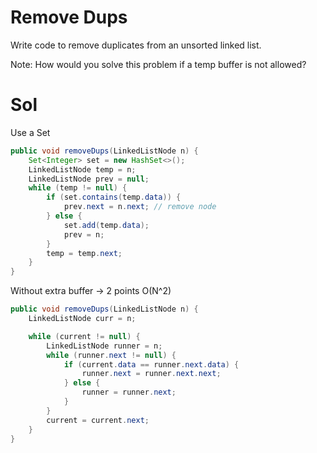 # Remove Dups

Write code to remove duplicates from an unsorted linked list.

Note: How would you solve this problem if a temp buffer is not allowed?

# Sol

Use a Set

```java
public void removeDups(LinkedListNode n) {
    Set<Integer> set = new HashSet<>();
    LinkedListNode temp = n;
    LinkedListNode prev = null;
    while (temp != null) {
        if (set.contains(temp.data)) {
            prev.next = n.next; // remove node
        } else {
            set.add(temp.data);
            prev = n;
        }
        temp = temp.next;
    }
}

```


Without extra buffer -> 2 points O(N^2)

```java
public void removeDups(LinkedListNode n) {
    LinkedListNode curr = n;

    while (current != null) {
        LinkedListNode runner = n;
        while (runner.next != null) {
            if (current.data == runner.next.data) {
                runner.next = runner.next.next;
            } else {
                runner = runner.next;  
            }
        }
        current = current.next;
    }
}
```
